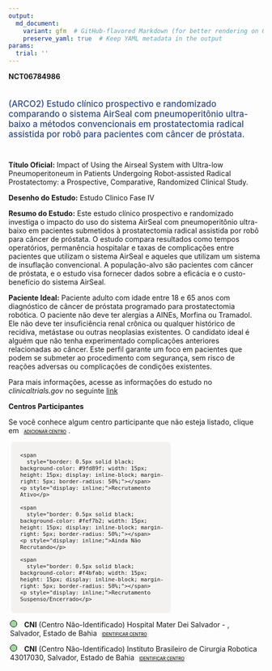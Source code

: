 ```yaml
---
output: 
  md_document:
    variant: gfm  # GitHub-flavored Markdown (for better rendering on GitHub)
    preserve_yaml: true  # Keep YAML metadata in the output
params:
  trial: ''
---
```


<script async src="https://scripts.simpleanalyticscdn.com/latest.js"></script>

**NCT06784986**

<div style="padding: 5px 5px 5px 0px; font-size: 1.20em; font-weight: 500; color: #2E4A7F; text-align: left; margin-bottom: 20px">

(ARCO2) Estudo clínico prospectivo e randomizado comparando o sistema
AirSeal com pneumoperitônio ultra-baixo a métodos convencionais em
prostatectomia radical assistida por robô para pacientes com câncer de
próstata.

</div>

**Título Oficial:** Impact of Using the Airseal System with Ultra-low
Pneumoperitoneum in Patients Undergoing Robot-assisted Radical
Prostatectomy: a Prospective, Comparative, Randomized Clinical Study.

**Desenho do Estudo:** Estudo Clinico Fase IV

**Resumo do Estudo:** Este estudo clínico prospectivo e randomizado
investiga o impacto do uso do sistema AirSeal com pneumoperitônio
ultra-baixo em pacientes submetidos à prostatectomia radical assistida
por robô para câncer de próstata. O estudo compara resultados como
tempos operatórios, permanência hospitalar e taxas de complicações entre
pacientes que utilizam o sistema AirSeal e aqueles que utilizam um
sistema de insuflação convencional. A população-alvo são pacientes com
câncer de próstata, e o estudo visa fornecer dados sobre a eficácia e o
custo-benefício do sistema AirSeal.

**Paciente Ideal:** Paciente adulto com idade entre 18 e 65 anos com
diagnóstico de câncer de próstata programado para prostatectomia
robótica. O paciente não deve ter alergias a AINEs, Morfina ou Tramadol.
Ele não deve ter insuficiência renal crônica ou qualquer histórico de
recidiva, metástase ou outras neoplasias existentes. O candidato ideal é
alguém que não tenha experimentado complicações anteriores relacionadas
ao câncer. Este perfil garante um foco em pacientes que podem se
submeter ao procedimento com segurança, sem risco de reações adversas ou
complicações de condições existentes.

Para mais informações, acesse as informações do estudo no
*clinicaltrials.gov* no seguinte
[link](https://clinicaltrials.gov/ct2/show/NCT06784986)

**Centros Participantes**

Se você conhece algum centro participante que não esteja listado, clique
em
<span style="color: #2E4A7F; margin-left: 2px; padding: 4px; background-color: #f3f2f1; border-radius: 8px; font-weight: 500; font-size: 0.6em"><a
href="https://cancertrialsbr.shinyapps.io/formsapp?study_nct_id=NCT06784986&amp;location_id=N%2FA&amp;location_full_name=N%2FA&amp;form_type=Adicionar%20Centro"
target="_blank">ADICIONAR CENTRO</a></span>.

<div style="margin-bottom: 8px; margin-left: 5px; padding: 8px; max-width: 300px; background-color: #f3f2f1; border-radius: 8px; font-size: 0.9em">

<div style="margin-left: 10px;">

    <span 
      style="border: 0.5px solid black; background-color: #9fd89f; width: 15px; height: 15px; display: inline-block; margin-right: 5px; border-radius: 50%;"></span>
    <p style="display: inline;">Recrutamento Ativo</p>

</div>

<div style="margin-left: 10px;">

    <span 
      style="border: 0.5px solid black; background-color: #fef7b2; width: 15px; height: 15px; display: inline-block; margin-right: 5px; border-radius: 50%;"></span>
    <p style="display: inline;">Ainda Não Recrutando</p>

</div>

<div style="margin-left: 10px;">

    <span 
      style="border: 0.5px solid black; background-color: #f4bfab; width: 15px; height: 15px; display: inline-block; margin-right: 5px; border-radius: 50%;"></span>
    <p style="display: inline;">Recrutamento Suspenso/Encerrado</p>

</div>

</div>

<div style="margin: 3px;">

<span style="border: 0.5px solid black; display: inline-block; width: 12px; height: 12px; border-radius: 50%; margin-right: 10px; padding-bottom: 0px; background-color: #9fd89f;"></span>
<b>CNI</b> (Centro Não-Identificado) Hospital Mater Dei Salvador - ,
Salvador, Estado de Bahia
<span style="color: #2E4A7F; margin-left: 2px; padding: 4px; background-color: #f3f2f1; border-radius: 8px; font-weight: 500; font-size: 0.6em"><a
href="https://cancertrialsbr.shinyapps.io/formsapp?study_nct_id=NCT06784986&amp;location_id=HOSPITALMATERDEISALVADORSALVADORESTADODEBAHIABRAZIL&amp;location_full_name=%28Centro%20N%C3%A3o-Identificado%29%2C%20Hospital%20Mater%20Dei%20Salvador%20%20-%20%2C%20Salvador%2C%20Estado%20de%20Bahia&amp;form_type=Identificar%20Centro"
target="_blank">IDENTIFICAR CENTRO</a></span>

</div>

<div style="margin: 3px;">

<span style="border: 0.5px solid black; display: inline-block; width: 12px; height: 12px; border-radius: 50%; margin-right: 10px; padding-bottom: 0px; background-color: #9fd89f;"></span>
<b>CNI</b> (Centro Não-Identificado) Instituto Brasileiro de Cirurgia
Robotica 43017030, Salvador, Estado de Bahia
<span style="color: #2E4A7F; margin-left: 2px; padding: 4px; background-color: #f3f2f1; border-radius: 8px; font-weight: 500; font-size: 0.6em"><a
href="https://cancertrialsbr.shinyapps.io/formsapp?study_nct_id=NCT06784986&amp;location_id=INSTITUTOBRASILEIRODECIRURGIAROBOTICASALVADORESTADODEBAHIA43017030BRAZIL&amp;location_full_name=%28Centro%20N%C3%A3o-Identificado%29%2C%20Instituto%20Brasileiro%20de%20Cirurgia%20Robotica%2043017030%2C%20Salvador%2C%20Estado%20de%20Bahia&amp;form_type=Identificar%20Centro"
target="_blank">IDENTIFICAR CENTRO</a></span>

</div>
